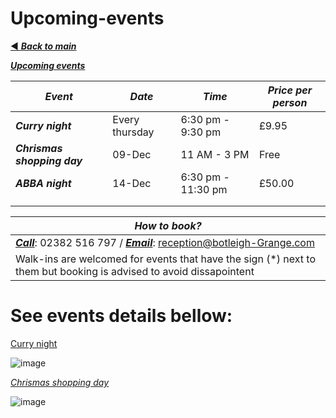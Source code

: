 # Upcoming-events
[◄ ***Back to main***](https://botleigh-grange.github.io/Home/) 

<ins>***Upcoming events***</ins>

| ***Event*** | ***Date*** | ***Time*** | ***Price per person*** |
|----------|----------|----------|----------|
| ***Curry night*** | Every thursday | 6:30 pm - 9:30 pm | £9.95 |
| ***Chrismas shopping day*** | 09-Dec | 11 AM - 3 PM  | Free |
| ***ABBA night*** | 14-Dec | 6:30 pm - 11:30 pm | £50.00 |
|  |  |  |  |
|  |  |  |  |

| ***How to book?*** |
|---------------|
| <ins>***Call***</ins>: 02382 516 797 / <ins>***Email***</ins>: reception@botleigh-Grange.com |    
| Walk-ins are welcomed for events that have the sign (*) next to them but booking is advised to avoid dissapointent|

# See events details bellow:

<ins>Curry night</ins>

![image](https://github.com/Botleigh-Grange/Upcoming-events/assets/151997230/6978994e-cf28-4bd2-b634-7650f2746685)

<ins>*Chrismas shopping day*</ins>

![image](https://github.com/kim2015hamhe/Upcoming-events/assets/151997230/e67258bb-1406-43eb-9487-6783160beaa8)



